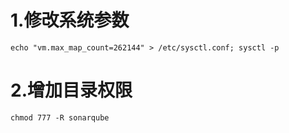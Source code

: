 # 1.修改系统参数
```
echo "vm.max_map_count=262144" > /etc/sysctl.conf; sysctl -p
```

# 2.增加目录权限
```
chmod 777 -R sonarqube
```

